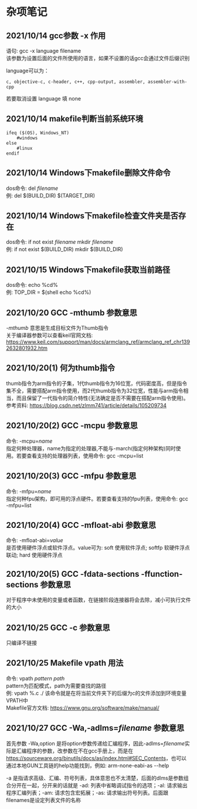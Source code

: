 # 杂项笔记

## 2021/10/14 gcc参数 -x 作用

语句: gcc -x language filename  
该参数为设置后面的文件所使用的语言，如果不设置的话gcc会通过文件后缀识别
  
language可以为：  

    c, objective-c, c-header, c++, cpp-output, assembler, assembler-with-cpp  

若要取消设置 language 填 none

## 2021/10/14 makefile判断当前系统环境

    ifeq ($(OS), Windows_NT)
        #windows
    else
        #linux
    endif

## 2021/10/14 Windows下makefile删除文件命令

dos命令: del *filename*  
例: del $(BUILD_DIR) $(TARGET_DIR)

## 2021/10/14 Windows下makefile检查文件夹是否存在

dos命令: if not exist *filename* mkdir *filename*  
例: if not exist $(BUILD_DIR) mkdir $(BUILD_DIR)

## 2021/10/15 Windows下makefile获取当前路径

dos命令: echo %cd%  
例: TOP_DIR = $(shell echo %cd%)

## 2021/10/20 GCC -mthumb 参数意思

*-mthumb* 意思是生成目标文件为Thumb指令  
关于编译器参数可以查看keil官网文档: <https://www.keil.com/support/man/docs/armclang_ref/armclang_ref_chr1392632801932.htm>

## 2021/10/20(1) 何为thumb指令

thumb指令为arm指令的子集，1代thumb指令为16位宽，代码密度高，但是指令集不全，需要搭配arm指令使用，而2代thumb指令为32位宽，性能与arm指令相当，而且保留了一代指令的简介特性(无法确定是否不需要在搭配arm指令使用)。  
参考资料: <https://blog.csdn.net/zlmm741/article/details/105209734>

## 2021/10/20(2) GCC -mcpu 参数意思

命令: -mcpu=*name*  
指定何种处理器，name为指定的处理器,不能与-march(指定何种架构)同时使用。若要查看支持的处理器列表，使用命令: gcc -mcpu=list

## 2021/10/20(3) GCC -mfpu 参数意思

命令: -mfpu=*name*  
指定何种fpu架构，即可用的浮点硬件。若要查看支持的fpu列表，使用命令: gcc -mfpu=list

## 2021/10/20(4) GCC -mfloat-abi 参数意思

命令: -mfloat-abi=*value*  
是否使用硬件浮点或软件浮点。value可为: soft 使用软件浮点; softfp 软硬件浮点联动; hard 使用硬件浮点

## 2021/10/20(5) GCC -fdata-sections -ffunction-sections 参数意思

对于程序中未使用的变量或者函数，在链接阶段连接器将会去除，减小可执行文件的大小

## 2021/10/25 GCC -c 参数意思

只编译不链接

## 2021/10/25 Makefile vpath 用法

命令: vpath *pattern* *path*  
pattern为匹配模式，path为需要查找的路径  
例: vpath %.c ./  该命令就是在将当前文件夹下的后缀为c的文件添加到环境变量VPATH中  
Makefile官方文档: <https://www.gnu.org/software/make/manual/>

## 2021/10/27 GCC -Wa,-adlms=*filename* 参数意思

首先参数 -Wa,option 是将option参数传递给汇编程序，因此-adlms=*filename*实际是汇编程序的参数，改参数在不在gcc手册上，而是在 <https://sourceware.org/binutils/docs/as/index.html#SEC_Contents>，也可以通过本地GUN工具链的help功能找到，例如: arm-none-eabi-as --help  

-a 是指请求高级、汇编、符号列表，具体意思也不太清楚，后面的dlms是参数组合分开在一起，分开来的话就是 -ad: 列表中省略调试指令的选项；-al: 请求输出程序汇编列表；-am: 请求包含宏拓展；-as: 请求输出符号列表。后面跟filenames是设定列表文件的名称
